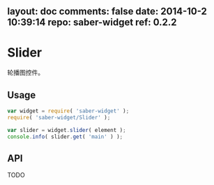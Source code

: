 layout: doc
comments: false
date: 2014-10-2 10:39:14
repo: saber-widget
ref: 0.2.2
---

# Slider

轮播图控件。


## Usage

``` javascript
var widget = require( 'saber-widget' );
require( 'saber-widget/Slider' );

var slider = widget.slider( element );
console.info( slider.get( 'main' ) );
```

## API

TODO

